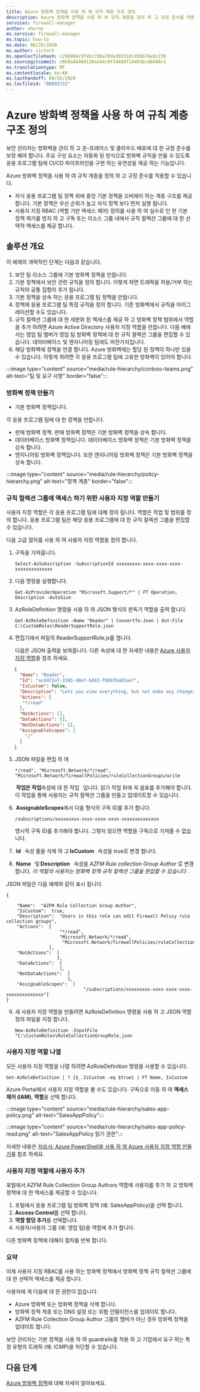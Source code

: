 ```yaml
---
title: Azure 방화벽 정책을 사용 하 여 규칙 계층 구조 정의
description: Azure 방화벽 정책을 사용 하 여 규칙 계층을 정의 하 고 규정 준수를 적용 하는 방법을 알아봅니다.
services: firewall-manager
author: vhorne
ms.service: firewall-manager
ms.topic: how-to
ms.date: 08/26/2020
ms.author: victorh
ms.openlocfilehash: c290904c9f4bc7dba70dad9351dc45b676e0c236
ms.sourcegitcommit: c6b9a46404120ae44c9f3468df14403bcd6686c1
ms.translationtype: MT
ms.contentlocale: ko-KR
ms.lasthandoff: 08/26/2020
ms.locfileid: "88893722"
---
```

# <a name="use-azure-firewall-policy-to-define-a-rule-hierarchy"></a>Azure 방화벽 정책을 사용 하 여 규칙 계층 구조 정의

보안 관리자는 방화벽을 관리 하 고 온-프레미스 및 클라우드 배포에 대 한 규정 준수를 보장 해야 합니다. 주요 구성 요소는 자동화 된 방식으로 방화벽 규칙을 만들 수 있도록 응용 프로그램 팀에 CI/CD 파이프라인을 구현 하는 유연성을 제공 하는 기능입니다.

Azure 방화벽 정책을 사용 하 여 규칙 계층을 정의 하 고 규정 준수를 적용할 수 있습니다.

- 자식 응용 프로그램 팀 정책 위에 중앙 기본 정책을 오버레이 하는 계층 구조를 제공 합니다. 기본 정책은 우선 순위가 높고 자식 정책 보다 먼저 실행 됩니다.
- 사용자 지정 RBAC (역할 기반 액세스 제어) 정의를 사용 하 여 실수로 인 한 기본 정책 제거를 방지 하 고 구독 또는 리소스 그룹 내에서 규칙 컬렉션 그룹에 대 한 선택적 액세스를 제공 합니다. 

## <a name="solution-overview"></a>솔루션 개요

이 예제의 개략적인 단계는 다음과 같습니다.

1. 보안 팀 리소스 그룹에 기본 방화벽 정책을 만듭니다. 
3. 기본 정책에서 보안 관련 규칙을 정의 합니다. 이렇게 하면 트래픽을 허용/거부 하는 규칙의 공통 집합이 추가 됩니다.
4. 기본 정책을 상속 하는 응용 프로그램 팀 정책을 만듭니다. 
5. 정책에 응용 프로그램 팀 특정 규칙을 정의 합니다. 기존 방화벽에서 규칙을 마이그레이션할 수도 있습니다.
6. 규칙 컬렉션 그룹에 대 한 세분화 된 액세스를 제공 하 고 방화벽 정책 범위에서 역할을 추가 하려면 Azure Active Directory 사용자 지정 역할을 만듭니다. 다음 예에서는 영업 팀 멤버가 영업 팀 방화벽 정책에 대 한 규칙 컬렉션 그룹을 편집할 수 있습니다. 데이터베이스 및 엔지니어링 팀에도 마찬가지입니다.
7. 해당 방화벽에 정책을 연결 합니다. Azure 방화벽에는 할당 된 정책이 하나만 있을 수 있습니다. 이렇게 하려면 각 응용 프로그램 팀에 고유한 방화벽이 있어야 합니다.



:::image type="content" source="media/rule-hierarchy/contoso-teams.png" alt-text="팀 및 요구 사항" border="false":::

### <a name="create-the-firewall-policies"></a>방화벽 정책 만들기

- 기본 방화벽 정책입니다.

각 응용 프로그램 팀에 대 한 정책을 만듭니다.

- 판매 방화벽 정책. 판매 방화벽 정책은 기본 방화벽 정책을 상속 합니다.
- 데이터베이스 방화벽 정책입니다. 데이터베이스 방화벽 정책은 기본 방화벽 정책을 상속 합니다.
- 엔지니어링 방화벽 정책입니다. 또한 엔지니어링 방화벽 정책은 기본 방화벽 정책을 상속 합니다.

:::image type="content" source="media/rule-hierarchy/policy-hierarchy.png" alt-text="정책 계층" border="false":::

### <a name="create-custom-roles-to-access-the-rule-collection-groups"></a>규칙 컬렉션 그룹에 액세스 하기 위한 사용자 지정 역할 만들기 

사용자 지정 역할은 각 응용 프로그램 팀에 대해 정의 됩니다. 역할은 작업 및 범위를 정의 합니다. 응용 프로그램 팀은 해당 응용 프로그램에 대 한 규칙 컬렉션 그룹을 편집할 수 있습니다.

다음 고급 절차를 사용 하 여 사용자 지정 역할을 정의 합니다.

1. 구독을 가져옵니다.

   `Select-AzSubscription -SubscriptionId xxxxxxxxx-xxxx-xxxx-xxxx-xxxxxxxxxxxxxx`
2. 다음 명령을 실행합니다.

   `Get-AzProviderOperation "Microsoft.Support/*" | FT Operation, Description -AutoSize`
3. AzRoleDefinition 명령을 사용 하 여 JSON 형식의 판독기 역할을 출력 합니다. 

   `Get-AzRoleDefinition -Name "Reader" | ConvertTo-Json | Out-File C:\CustomRoles\ReaderSupportRole.json`
4. 편집기에서 파일의 ReaderSupportRole.js를 엽니다.

   다음은 JSON 출력을 보여줍니다. 다른 속성에 대 한 자세한 내용은 [Azure 사용자 지정 역할](../role-based-access-control/custom-roles.md)을 참조 하세요.

```json
   { 
     "Name": "Reader", 
     "Id": "acdd72a7-3385-48ef-bd42-f606fba81ae7", 
     "IsCustom": false, 
     "Description": "Lets you view everything, but not make any changes.", 
     "Actions": [ 
      "*/read" 
     ], 
     "NotActions": [], 
     "DataActions": [], 
     "NotDataActions": [], 
     "AssignableScopes": [ 
       "/" 
     ] 
   } 
```
5. JSON 파일을 편집 하 여 

   `*/read", "Microsoft.Network/*/read", "Microsoft.Network/firewallPolicies/ruleCollectionGroups/write` 

    **작업은 작업**속성에 대 한 작업   입니다. 읽기 작업 뒤에 꼭 쉼표를 추가해야 합니다. 이 작업을 통해 사용자는 규칙 컬렉션 그룹을 만들고 업데이트할 수 있습니다.
6.  **AssignableScopes**에서 다음 형식의 구독 ID를 추가 합니다. 

   `/subscriptions/xxxxxxxxx-xxxx-xxxx-xxxx-xxxxxxxxxxxxxx`

   명시적 구독 ID를 추가해야 합니다. 그렇지 않으면 역할을 구독으로 가져올 수 없습니다.
7.  **Id**   속성 줄을 삭제 하 고 **IsCustom**   속성을 true로 변경 합니다.
8.  **Name**   및 **Description**   속성을 *AZFM Rule collection Group Author* 로 변경 합니다. *이 역할의 사용자는 방화벽 정책 규칙 컬렉션 그룹을 편집할 수 있습니다* .

JSON 파일은 다음 예제와 같이 표시 됩니다.

```
{ 

    "Name":  "AZFM Rule Collection Group Author", 
    "IsCustom":  true, 
    "Description":  "Users in this role can edit Firewall Policy rule collection groups", 
    "Actions":  [ 
                    "*/read", 
                    "Microsoft.Network/*/read", 
                     "Microsoft.Network/firewallPolicies/ruleCollectionGroups/write" 
                ], 
    "NotActions":  [ 
                   ], 
    "DataActions":  [ 
                    ], 
    "NotDataActions":  [ 
                       ], 
    "AssignableScopes":  [ 
                             "/subscriptions/xxxxxxxxx-xxxx-xxxx-xxxx-xxxxxxxxxxxxxx"] 
} 
```
9. 새 사용자 지정 역할을 만들려면 AzRoleDefinition 명령을 사용 하 고 JSON 역할 정의 파일을 지정 합니다. 

   `New-AzRoleDefinition -InputFile "C:\CustomRoles\RuleCollectionGroupRole.json`

### <a name="list-custom-roles"></a>사용자 지정 역할 나열

모든 사용자 지정 역할을 나열 하려면 AzRoleDefinition 명령을 사용할 수 있습니다.

   `Get-AzRoleDefinition | ? {$_.IsCustom -eq $true} | FT Name, IsCustom`

Azure Portal에서 사용자 지정 역할을 볼 수도 있습니다. 구독으로 이동 하 여 **액세스 제어 (IAM)**, **역할**을 선택 합니다.

:::image type="content" source="media/rule-hierarchy/sales-app-policy.png" alt-text="SalesAppPolicy":::

:::image type="content" source="media/rule-hierarchy/sales-app-policy-read.png" alt-text="SalesAppPolicy 읽기 권한":::

자세한 내용은 [자습서: Azure PowerShell을 사용 하 여 Azure 사용자 지정 역할 만들기](../role-based-access-control/tutorial-custom-role-powershell.md)를 참조 하세요.

### <a name="add-users-to-the-custom-role"></a>사용자 지정 역할에 사용자 추가

포털에서 AZFM Rule Collection Group Authors 역할에 사용자를 추가 하 고 방화벽 정책에 대 한 액세스를 제공할 수 있습니다.

1. 포털에서 응용 프로그램 팀 방화벽 정책 (예: SalesAppPolicy)을 선택 합니다.
2. **Access Control**를 선택 합니다.
3. **역할 할당 추가**를 선택합니다.
4. 사용자/사용자 그룹 (예: 영업 팀)을 역할에 추가 합니다.

다른 방화벽 정책에 대해이 절차를 반복 합니다.

### <a name="summary"></a>요약

이제 사용자 지정 RBAC를 사용 하는 방화벽 정책에서 방화벽 정책 규칙 컬렉션 그룹에 대 한 선택적 액세스를 제공 합니다.

사용자에 게 다음에 대 한 권한이 없습니다.
- Azure 방화벽 또는 방화벽 정책을 삭제 합니다.
- 방화벽 정책 계층 또는 DNS 설정 또는 위협 인텔리전스를 업데이트 합니다.
- AZFM Rule Collection Group Author 그룹의 멤버가 아닌 경우 방화벽 정책을 업데이트 합니다.

보안 관리자는 기본 정책을 사용 하 여 guardrails를 적용 하 고 기업에서 요구 하는 특정 유형의 트래픽 (예: ICMP)을 차단할 수 있습니다. 

## <a name="next-steps"></a>다음 단계

[Azure 방화벽 정책](policy-overview.md)에 대해 자세히 알아보세요.

